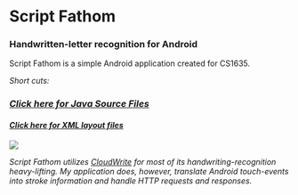 <h1>Script Fathom</h1>
<h3>Handwritten-letter recognition for Android</h3>

<p>
Script Fathom is a simple Android application created for CS1635.
</p>

<p><em>Short cuts:<em></p>
<h3><a href="https://github.com/buckyoung/ScriptFathom/tree/master/src/main/java/edu/pitt/bcy3/scriptfathom">Click here for Java Source Files</a></h3>
<h4><a href="https://github.com/buckyoung/ScriptFathom/tree/master/src/main/res/layout">Click here for XML layout files</a> </h4>
<p>
<img src="http://buckyoung.com/wp-res/portfolio/script/2.png" />
</p>
<p>
Script Fathom utilizes <a href="http://cwritepad.appspot.com">CloudWrite</a> for most
of its handwriting-recognition heavy-lifting. My application does, however,
translate Android touch-events into stroke information and handle HTTP requests
and responses.
</p>



